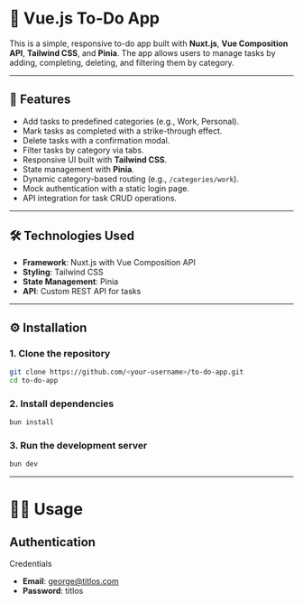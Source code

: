 # 📝 Vue.js To-Do App

This is a simple, responsive to-do app built with **Nuxt.js**, **Vue Composition API**, **Tailwind CSS**, and **Pinia**. The app allows users to manage tasks by adding, completing, deleting, and filtering them by category.

---

## 🚀 Features

- Add tasks to predefined categories (e.g., Work, Personal).
- Mark tasks as completed with a strike-through effect.
- Delete tasks with a confirmation modal.
- Filter tasks by category via tabs.
- Responsive UI built with **Tailwind CSS**.
- State management with **Pinia**.
- Dynamic category-based routing (e.g., `/categories/work`).
- Mock authentication with a static login page.
- API integration for task CRUD operations.

---

## 🛠️ Technologies Used

- **Framework**: Nuxt.js with Vue Composition API
- **Styling**: Tailwind CSS
- **State Management**: Pinia
- **API**: Custom REST API for tasks

---

## ⚙️ Installation

### 1. Clone the repository
```bash
git clone https://github.com/<your-username>/to-do-app.git
cd to-do-app
```

### 2. Install dependencies
```bash
bun install
```

### 3. Run the development server
```bash
bun dev
```

---

# 🧑‍💻 Usage

## Authentication

Credentials
- **Email**: george@titlos.com
- **Password**: titlos
